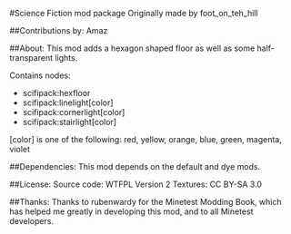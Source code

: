 #Science Fiction mod package
Originally made by foot_on_teh_hill

##Contributions by:
Amaz

##About:
This mod adds a hexagon shaped floor as well as some half-transparent
lights.

Contains nodes:

- scifipack:hexfloor
- scifipack:linelight[color]
- scifipack:cornerlight[color]
- scifipack:stairlight[color]

[color] is one of the following:
red, yellow, orange, blue, green, magenta, violet


##Dependencies:
This mod depends on the default and dye mods.

##License:
Source code: WTFPL Version 2
Textures: CC BY-SA 3.0

##Thanks:
Thanks to rubenwardy for the Minetest Modding Book, which has helped me
greatly in developing this mod, and to all Minetest developers.

